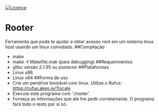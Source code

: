 [![Licence](https://img.shields.io/badge/license-GPLv3-blue.svg)](https://www.gnu.org/licenses/gpl-3.0.en.html)

# Rooter
Ferramenta que pode te ajudar a obter acesso
root em um sistema linux host usando um linux convidado.
##Compilação
* make
* make -f Makefile.mak (para debugging)
##Requerimentos
* glibc versão 2.1.95 ou posterior
##Plataformas
* Linux x86
* Linux x64
##Forma de uso
* Crie um pendrive bootável com linux. Utilize o Rufus: https://rufus.akeo.ie/?locale
* Execute este programa com './rooter'.
* Forneça as informações que ele lhe pedir corretamente. O programa fará todo o resto por sí só.


